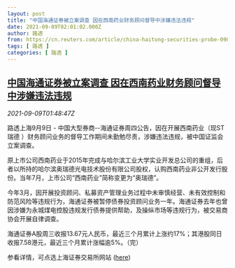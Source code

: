 ```yaml
---
layout: post
title: "中国海通证券被立案调查 因在西南药业财务顾问督导中涉嫌违法违规"
date: 2021-09-09T02:01:02.000Z
author: 路透
from: https://cn.reuters.com/article/china-haitong-securities-probe-0909-idCNKBS2G504P
tags: [ 路透 ]
categories: [ 路透 ]
---
```

<!--1631152862000-->
[中国海通证券被立案调查 因在西南药业财务顾问督导中涉嫌违法违规](https://cn.reuters.com/article/china-haitong-securities-probe-0909-idCNKBS2G504P)
------

<div>
<div><i>2021-09-09T01:48:47Z</i></div><p>路透上海9月9日 - 中国大型券商--海通证券周四公告，因在开展西南药业（现ST瑞德 ）财务顾问业务的督导工作期间未勤勉尽责，涉嫌违法违规，被中国证监会立案调查。</p><p>原上市公司西南药业于2015年完成与哈尔滨工业大学实业开发总公司的重组，后者以所持的哈尔滨奥瑞德光电技术股份有限公司股权，认购西南药业非公开发行股份。当年7月，上市公司“西南药业”简称变更为“奥瑞德”。</p><p>今年3月，因开展投资顾问、私募资产管理业务过程中未审慎经营、未有效控制和防范风险等违规行为，海通证券被暂停债券投资顾问业务一年。海通证券去年也曾因涉嫌为永城煤电控股违规发行债券提供帮助，及操纵市场等违规行为，被交易商协会开展自律调查。</p><p>海通证券A股周三收报13.67元人民币，最近三个月累计上涨约17%；其港股同日收报7.58港元，最近三个月累计涨幅逾5%。（完）</p><p>参看详情，可点选上海证券交易所网站 (<a href="http://www.sse.com.cn//disclosure/listedinfo/announcement/c/new/2021-09-09/600837_20210909_2_IYLtp0KO.pdf">here</a>)</p>
</div>
